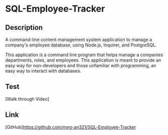 # SQL-Employee-Tracker

## Description
A command-line content management system application to manage a company's employee database, using Node.js, Inquirer, and PostgreSQL.

This application is a command line program that helps manage a companies departments, roles, and employees. 
This application is meant to provide an easy way for non-developers and those unfamiliar with programming, 
an easy way to interact with databases.

## Test
[Walk through Video]

## Link
[GitHub]https://github.com/meg-an321/SQL-Employee-Tracker
